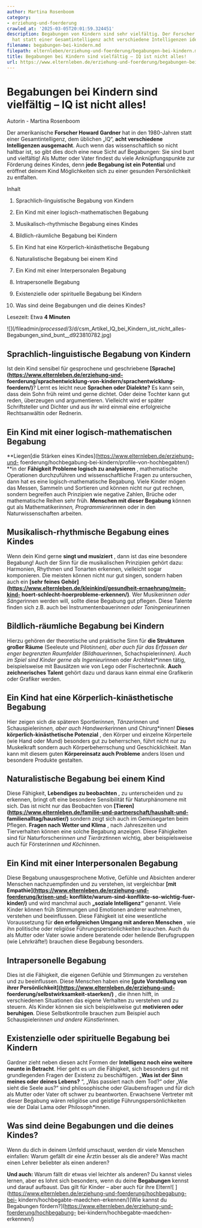```yaml
---
author: Martina Rosenboom
category:
- erziehung-und-foerderung
crawled_at: '2025-03-05T20:01:59.324451'
description: Begabungen von Kindern sind sehr vielfältig. Der Forscher Howard Gardner
  hat statt einer Gesamtintelligenz acht verschiedene Intelligenzen identifiziert.
filename: begabungen-bei-kindern.md
filepath: elternleben/erziehung-und-foerderung/begabungen-bei-kindern.md
title: Begabungen bei Kindern sind vielfältig – IQ ist nicht alles!
url: https://www.elternleben.de/erziehung-und-foerderung/begabungen-bei-kindern/
---
```


#  Begabungen bei Kindern sind vielfältig – IQ ist nicht alles!

Autorin - Martina Rosenboom

Der amerikanische **Forscher Howard Gardner** hat in den 1980-Jahren statt
einer Gesamtintelligenz, dem üblichen „IQ“, **acht verschiedene Intelligenzen
ausgemacht**. Auch wenn das wissenschaftlich so nicht haltbar ist, so gibt
dies doch eine neue Sicht auf Begabungen: Sie sind bunt und vielfältig! Als
Mutter oder Vater findest du viele Anknüpfungspunkte zur Förderung deines
Kindes, denn **jede Begabung ist ein Potential** und eröffnet deinem Kind
Möglichkeiten sich zu einer gesunden Persönlichkeit zu entfalten.

Inhalt

1. Sprachlich-linguistische Begabung von Kindern

2. Ein Kind mit einer logisch-mathematischen Begabung

3. Musikalisch-rhythmische Begabung eines Kindes

4. Bildlich-räumliche Begabung bei Kindern

5. Ein Kind hat eine Körperlich-kinästhetische Begabung

6. Naturalistische Begabung bei einem Kind

7. Ein Kind mit einer Interpersonalen Begabung

8. Intrapersonelle Begabung

9. Existenzielle oder spirituelle Begabung bei Kindern

10. Was sind deine Begabungen und die deines Kindes?

Lesezeit: Etwa **4 Minuten**

![](/fileadmin/_processed_/3/d/csm_Artikel_IQ_bei_Kindern_ist_nicht_alles-
Begabungen_sind_bunt__d923810782.jpg)

##  Sprachlich-linguistische Begabung von Kindern

Ist dein Kind sensibel für gesprochene und geschriebene
**[Sprache](https://www.elternleben.de/erziehung-und-
foerderung/sprachentwicklung-von-kindern/sprachentwicklung-foerdern/)**? Lernt
es leicht neue **Sprachen oder Dialekte?** Es kann sein, dass dein Sohn früh
reimt und gerne dichtet. Oder deine Tochter kann gut reden, überzeugen und
argumentieren. Vielleicht wird er später Schriftsteller und Dichter und aus
ihr wird einmal eine erfolgreiche Rechtsanwältin oder Rednerin.

##  Ein Kind mit einer logisch-mathematischen Begabung

**Liegen[die Stärken eines Kindes](https://www.elternleben.de/erziehung-und-
foerderung/hochbegabung-bei-kindern/profile-von-hochbegabten/) **in der
**Fähigkeit Probleme logisch zu analysieren** , mathematische Operationen
durchzuführen und wissenschaftliche Fragen zu untersuchen, dann hat es eine
logisch-mathematische Begabung. Viele Kinder mögen das Messen, Sammeln und
Sortieren und können nicht nur gut rechnen, sondern begreifen auch Prinzipien
wie negative Zahlen, Brüche oder mathematische Reihen sehr früh. **Menschen
mit dieser Begabung** können gut als Mathematiker*innen, Programmierer*innen
oder in den Naturwissenschaften arbeiten.

##  Musikalisch-rhythmische Begabung eines Kindes

Wenn dein Kind gerne **singt und musiziert** , dann ist das eine besondere
Begabung! Auch der Sinn für die musikalischen Prinzipien gehört dazu:
Harmonien, Rhythmen und Tonarten erkennen, vielleicht sogar komponieren. Die
meisten können nicht nur gut singen, sondern haben auch ein **[sehr feines
Gehör](https://www.elternleben.de/kleinkind/gesundheit-ernaehrung/mein-kind-
hoert-schlecht-hoerprobleme-erkennen/)**. Wer Musiker*innen oder Sänger*innen
werden will, sollte diese Begabung gut pflegen. Diese Talente finden sich z.B.
auch bei Instrumentenbauer*innen oder Toningenieur*innen

##  Bildlich-räumliche Begabung bei Kindern

Hierzu gehören der theoretische und praktische Sinn für **die Strukturen
großer Räume** (Seeleute und Pilot*innen), aber auch für das Erfassen der
enger begrenzten Raumfelder (Bildhauer*innen, Schachspieler*innen). Auch im
Spiel sind Kinder gerne als Ingenieur*innen oder Architekt*innen tätig,
beispielsweise mit Bausätzen wie von Lego oder Fischertechnik. **Auch
zeichnerisches Talent** gehört dazu und daraus kann einmal eine Grafikerin
oder Grafiker werden.

##  Ein Kind hat eine Körperlich-kinästhetische Begabung

Hier zeigen sich die späteren Sportler*innen, Tänzer*innen und
Schauspieler*innen, aber auch Handwerker*innen und Chirurg*innen! **Dieses
körperlich-kinästhetische Potenzial** , den Körper und einzelne Körperteile
(wie Hand oder Mund) besonders gut zu beherrschen, führt nicht nur zu
Muskelkraft sondern auch Körperbeherrschung und Geschicklichkeit. Man kann mit
diesem guten **Körpereinsatz auch Probleme** anders lösen und besondere
Produkte gestalten.

##  Naturalistische Begabung bei einem Kind

Diese Fähigkeit, **Lebendiges zu beobachten** , zu unterscheiden und zu
erkennen, bringt oft eine besondere Sensibilität für Naturphänomene mit sich.
Das ist nicht nur das Beobachten von
**[Tieren](https://www.elternleben.de/familie-und-partnerschaft/haushalt-und-
familienalltag/haustier/)** sondern zeigt sich auch im Gemüsegarten beim
Pflegen. **Fragen nach Wetter und Klima** , nach Jahreszeiten und
Tierverhalten können eine solche Begabung anzeigen. Diese Fähigkeiten sind für
Naturforscher*innen und Tierärzt*innen wichtig, aber beispielsweise auch für
Förster*innen und Köch*innen.

##  Ein Kind mit einer Interpersonalen Begabung

Diese Begabung unausgesprochene Motive, Gefühle und Absichten anderer Menschen
nachzuempfinden und zu verstehen, ist vergleichbar **[mit
Empathie](https://www.elternleben.de/erziehung-und-foerderung/krisen-und-
konflikte/warum-sind-konflikte-so-wichtig-fuer-kinder/)** und wird manchmal
auch **„soziale Intelligenz“** genannt. Viele Kinder können früh Stimmungen
und Emotionen anderer wahrnehmen, verstehen und beeinflussen. Diese Fähigkeit
ist eine wesentliche Voraussetzung für **den erfolgreichen Umgang mit anderen
Menschen** , wie ihn politische oder religiöse Führungspersönlichkeiten
brauchen. Auch du als Mutter oder Vater sowie andere beratende oder heilende
Berufsgruppen (wie Lehrkräfte!) brauchen diese Begabung besonders.

##  Intrapersonelle Begabung

Dies ist die Fähigkeit, die eigenen Gefühle und Stimmungen zu verstehen und zu
beeinflussen. Diese Menschen haben eine **[gute Vorstellung von ihrer
Persönlichkeit](https://www.elternleben.de/erziehung-und-
foerderung/selbstwirksamkeit-staerken/)** , die ihnen hilft, in verschiedenen
Situationen das eigene Verhalten zu verstehen und zu steuern. Als Kinder
können sie sich beispielsweise gut **motivieren oder beruhigen**. Diese
Selbstkontrolle brauchen zum Beispiel auch Schauspieler*innen und andere
Künstler*innen.

##  Existenzielle oder spirituelle Begabung bei Kindern

Gardner zieht neben diesen acht Formen der **Intelligenz noch eine weitere
neunte in Betracht**. Hier geht es um die Fähigkeit, sich besonders gut mit
grundlegenden Fragen der Existenz zu beschäftigen. „**Was ist der Sinn meines
oder deines Lebens?** “, „Was passiert nach dem Tod?“ oder „Wie sieht die
Seele aus?“ sind philosophische oder Glaubensfragen und für dich als Mutter
oder Vater oft schwer zu beantworten. Erwachsene Vertreter mit dieser Begabung
wären religiöse und geistige Führungspersönlichkeiten wie der Dalai Lama oder
Philosoph*innen.

##  Was sind deine Begabungen und die deines Kindes?

Wenn du dich in deinem Umfeld umschaust, werden dir viele Menschen einfallen:
Warum gefällt dir eine Ärztin besser als die andere? Was macht einen Lehrer
beliebter als einen anderen?  
  
**Und auch:** Warum fällt dir etwas viel leichter als anderen? Du kannst
vieles lernen, aber es lohnt sich besonders, wenn du deine **Begabungen**
kennst und darauf aufbaust. Das gilt für Kinder – aber auch für ihre Eltern![
](https://www.elternleben.de/erziehung-und-foerderung/hochbegabung-bei-
kindern/hochbegabte-maedchen-erkennen/)[Wie kannst du Begabungen
fördern?](https://www.elternleben.de/erziehung-und-foerderung/hochbegabung-
bei-kindern/hochbegabte-maedchen-erkennen/)

